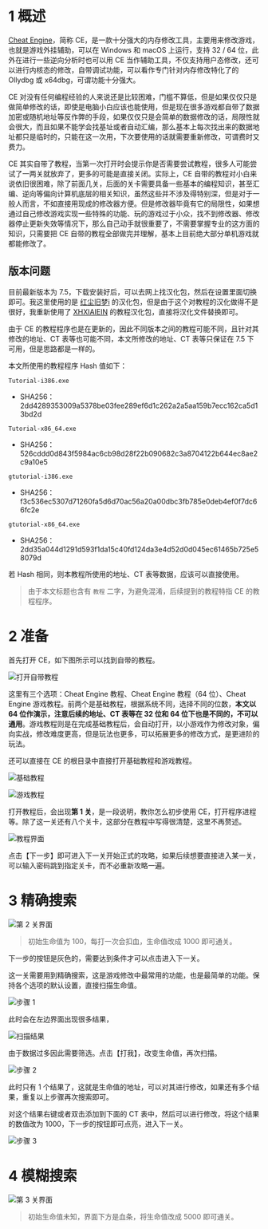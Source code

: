 # 1 概述

[Cheat Engine](https://www.cheatengine.org/downloads.php)，简称 CE，是一款十分强大的内存修改工具，主要用来修改游戏，也就是游戏外挂辅助，可以在 Windows 和 macOS 上运行，支持 32 / 64 位，此外在进行一些逆向分析时也可以用 CE 当作辅助工具，不仅支持用户态修改，还可以进行内核态的修改，自带调试功能，可以看作专门针对内存修改特化了的 Ollydbg 或 x64dbg，可谓功能十分强大。

CE 对没有任何编程经验的人来说还是比较困难，门槛不算低，但是如果仅仅只是做简单修改的话，即使是电脑小白应该也能使用，但是现在很多游戏都自带了数据加密或随机地址等反作弊的手段，如果仅仅只是会简单的数据修改的话，局限性就会很大，而且如果不能学会找基址或者自动汇编，那么基本上每次找出来的数据地址都只是临时的，只能在这一次用，下次要使用的话就需要重新修改，可谓费时又费力。

CE 其实自带了教程，当第一次打开时会提示你是否需要尝试教程，很多人可能尝试了一两关就放弃了，更多的可能是直接关闭。实际上，CE 自带的教程对小白来说依旧很困难，除了前面几关，后面的关卡需要具备一些基本的编程知识，甚至汇编、逆向等偏向计算机底层的相关知识，虽然这些并不涉及得特别深，但是对于一般人而言，不如直接用现成的修改器方便。但是修改器毕竟有它的局限性，如果想通过自己修改游戏实现一些特殊的功能、玩的游戏过于小众，找不到修改器、修改器停止更新失效等情况下，那么自己动手就很重要了，不需要掌握专业的这方面的知识，只需要把 CE 自带的教程全部做完并理解，基本上目前绝大部分单机游戏就都能修改了。

## 版本问题

目前最新版本为 7.5，下载安装好后，可以去网上找汉化包，然后在设置里面切换即可。我这里使用的是 [红尘旧梦i](https://www.52pojie.cn/thread-1747598-1-1.html) 的汉化包，但是由于这个对教程的汉化做得不是很好，我重新使用了 [XHXIAIEIN](https://github.com/XHXIAIEIN/CheatEngine-Tutorial-CN) 的教程汉化包，直接将汉化文件替换即可。

由于 CE 的教程程序也是在更新的，因此不同版本之间的教程可能不同，且针对其修改的地址、CT 表等也可能不同，本文所修改的地址、CT 表等只保证在 7.5 下可用，但是思路都是一样的。

本文所使用的教程程序 Hash 值如下：

`Tutorial-i386.exe`

-   SHA256：2dd4289353009a5378be03fee289ef6d1c262a2a5aa159b7ecc162ca5d13bd2d

`Tutorial-x86_64.exe`

-   SHA256：526cddd0d843f5984ac6cb98d28f22b090682c3a8704122b644ec8ae2c9a10e5

`gtutorial-i386.exe`

-   SHA256：f3c536ec5307d71260fa5d6d70ac56a20a00dbc3fb785e0deb4ef0f7dc66fc2e

`gtutorial-x86_64.exe`

-   SHA256：2dd35a044d1291d593f1da15c40fd124da3e4d52d0d045ec61465b725e58079d

若 Hash 相同，则本教程所使用的地址、CT 表等数据，应该可以直接使用。

>   由于本文标题也含有 `教程` 二字，为避免混淆，后续提到的教程特指 CE 的教程程序。

# 2 准备

首先打开 CE，如下图所示可以找到自带的教程。

![打开自带教程](E:\ProgData\ImgCache\image-20220131111730450.png)

这里有三个选项：Cheat Engine 教程、Cheat Engine 教程（64 位）、Cheat Engine 游戏教程。前两个是基础教程，根据系统不同，选择不同的位数，**本文以 64 位作演示，注意后续的地址、CT 表等在 32 位和 64 位下也是不同的，不可以通用**。游戏教程则是在完成基础教程后，会自动打开，以小游戏作为修改对象，偏向实战，修改难度更高，但是玩法也更多，可以拓展更多的修改方式，是更进阶的玩法。

还可以直接在 CE 的根目录中直接打开基础教程和游戏教程。

![基础教程](E:\ProgData\ImgCache\image-20220131112352268.png)

![游戏教程](E:\ProgData\ImgCache\image-20220131112423465.png)

打开教程后，会出现**第 1 关**，是一段说明，教你怎么初步使用 CE，打开程序进程等。除了这一关还有八个关卡，这部分在教程中写得很清楚，这里不再赘述。

![教程界面](E:\ProgData\ImgCache\image-20221127141729719.png)

点击【下一步】即可进入下一关开始正式的攻略，如果后续想要直接进入某一关，可以输入密码跳到指定关卡，而不必重新攻略一遍。

# 3 精确搜索

![第 2 关界面](E:\ProgData\ImgCache\image-20220131113803235.png)

>   初始生命值为 100，每打一次会扣血，生命值改成 1000 即可通关。

下一步的按钮是灰色的，需要达到条件才可以点击进入下一关。

这一关需要用到精确搜索，这是游戏修改中最常用的功能，也是最简单的功能。保持各个选项的默认设置，直接扫描生命值。

![步骤 1](E:\ProgData\ImgCache\image-20220131114556197.png)

此时会在左边界面出现很多结果，

![扫描结果](E:\ProgData\ImgCache\image-20220131114740441.png)

由于数据过多因此需要筛选。点击【打我】，改变生命值，再次扫描。

![步骤 2](E:\ProgData\ImgCache\image-20220131115117056.png)

此时只有 1 个结果了，这就是生命值的地址，可以对其进行修改，如果还有多个结果，重复以上步骤再次搜索即可。

对这个结果右键或者双击添加到下面的 CT 表中，然后可以进行修改，将这个结果的数值改为 1000，下一步的按钮即可点亮，进入下一关。

![步骤 3](E:\ProgData\ImgCache\image-20220131115610925.png)

# 4 模糊搜索

![第 3 关界面](E:\ProgData\ImgCache\image-20220131115833963.png)

>   初始生命值未知，界面下方是血条，将生命值改成 5000 即可通关。